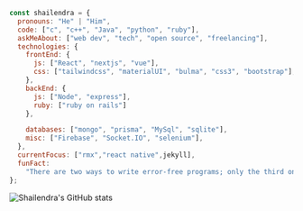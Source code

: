 
```javascript
const shailendra = {
  pronouns: "He" | "Him",
  code: ["c", "c++", "Java", "python", "ruby"],
  askMeAbout: ["web dev", "tech", "open source", "freelancing"],
  technologies: {
    frontEnd: {
      js: ["React", "nextjs", "vue"],
      css: ["tailwindcss", "materialUI", "bulma", "css3", "bootstrap"],
    },
    backEnd: {
      js: ["Node", "express"],
      ruby: ["ruby on rails"]
    },

    databases: ["mongo", "prisma", "MySql", "sqlite"],
    misc: ["Firebase", "Socket.IO", "selenium"],
  },
  currentFocus: ["rmx","react native",jekyll],
  funFact:
    "There are two ways to write error-free programs; only the third one works",
};
```
![Shailendra's GitHub stats](https://github-readme-stats.vercel.app/api?username=shailendra1703&show_icons=true&theme=tokyonight&count_private=true&border_color)
